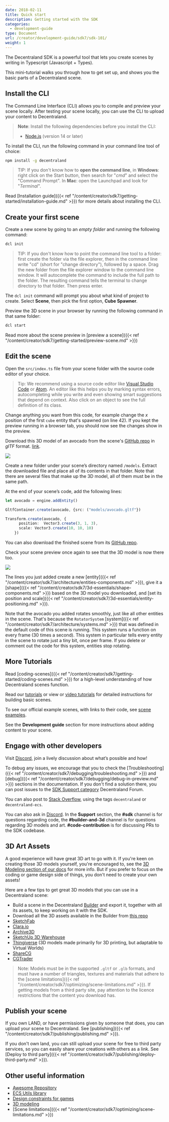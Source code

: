 ```yaml
---
date: 2018-02-11
title: Quick start
description: Getting started with the SDK
categories:
  - development-guide
type: Document
url: /creator/development-guide/sdk7/sdk-101/
weight: 1
---
```


The Decentraland SDK is a powerful tool that lets you create scenes by writing in Typescript (Javascript + Types).

This mini-tutorial walks you through how to get set up, and shows you the basic parts of a Decentraland scene.

## Install the CLI

The Command Line Interface (CLI) allows you to compile and preview your scene locally. After testing your scene locally, you can use the CLI to upload your content to Decentraland.

> **Note**: Install the following dependencies before you install the CLI:
>
> - [Node.js](https://nodejs.org/) (version 14 or later)

To install the CLI, run the following command in your command line tool of choice:

```bash
npm install -g decentraland
```

> TIP: If you don't know how to **open the command line**, in **Windows**: right click on the Start button, then search for "_cmd_" and select the "Command Prompt". In **Mac**: open the Launchpad and look for "_Terminal_".

Read [Installation guide]({{< ref "/content/creator/sdk7/getting-started/installation-guide.md" >}}) for more details about installing the CLI.

## Create your first scene

Create a new scene by going to an _empty folder_ and running the following command:

```bash
dcl init
```

> TIP: If you don't know how to point the command line tool to a folder: first create the folder via the file explorer, then in the command line write "cd" (short for "change directory"), followed by a space. Drag the new folder from the file explorer window to the command line window. It will autocomplete the command to include the full path to the folder. The resulting command tells the terminal to change directory to that folder. Then press enter.

The `dcl init` command will prompt you about what kind of project to create. Select **Scene**, then pick the first option, **Cube Spawner**.

Preview the 3D scene in your browser by running the following command in that same folder:

```bash
dcl start
```

Read more about the scene preview in [preview a scene]({{< ref "/content/creator/sdk7/getting-started/preview-scene.md" >}})

## Edit the scene

Open the `src/index.ts` file from your scene folder with the source code editor of your choice.

> Tip: We recommend using a source code editor like [Visual Studio Code](https://code.visualstudio.com/) or [Atom](https://atom.io/). An editor like this helps you by marking syntax errors, autocompleting while you write and even showing smart suggestions that depend on context. Also click on an object to see the full definition of its class.

Change anything you want from this code, for example change the _x_ position of the first `cube` entity that's spawned (on line 42). If you kept the preview running in a browser tab, you should now see the changes show in the preview.

Download this 3D model of an avocado from the scene's [GitHub repo](https://github.com/decentraland-scenes/avocado) in _glTF_ format. [link](https://github.com/decentraland-scenes/avocado/raw/main/Avocado.zip).

![](/images/media/avocado.jpg)

Create a new folder under your scene’s directory named `/models`. Extract the downloaded file and place all of its contents in that folder. Note that there are several files that make up the 3D model, all of them must be in the same path.

At the end of your scene’s code, add the following lines:

```ts
let avocado = engine.addEntity()

GltfContainer.create(avocado, {src: ("models/avocado.gltf"})

Transform.create(avocado, {
	  position:  Vector3.create(3, 1, 3),
	  scale: Vector3.create(10, 10, 10)
	})
```

You can also download the finished scene from its [GitHub repo](https://github.com/decentraland-scenes/avocado).

Check your scene preview once again to see that the 3D model is now there too.

![](/images/media/avocado.jpg)

The lines you just added create a new [entity]({{< ref "/content/creator/sdk7/architecture/entities-components.md" >}}), give it a [shape]({{< ref "/content/creator/sdk7/3d-essentials/shape-components.md" >}}) based on the 3D model you downloaded, and [set its position and scale]({{< ref "/content/creator/sdk7/3d-essentials/entity-positioning.md" >}}).

Note that the avocado you added rotates smoothly, just like all other entities in the scene. That's because the `RotatorSystem` [system]({{< ref "/content/creator/sdk7/architecture/systems.md" >}}) that was defined in the default code of this scene is running. This system runs a function on every frame (30 times a second). This system in particular tells every entity in the scene to rotate just a tiny bit, once per frame. If you delete or comment out the code for this system, entities stop rotating.

<!--
## The Utils library

The Decentraland ESC Utils library includes a number of helper functions and specialized components that make it easier to carry out a lot of common use cases.

To use any of the helpers provided by the Utils library:

1. Install it as an npm package. Run this command on the command line, from your scene's project folder:

   ```
   npm install @dcl/ecs-scene-utils -B
   ```

2. Run the following for the scene to build the necessary files inside the library's folder:

   ```
   dcl start
   ```

3. Add this line at the start of your `index.ts` file:

   ```ts
   import * as utils from "@dcl/ecs-scene-utils"
   ```

4. In your TypeScript file, write `utils.` and let the suggestions of your IDE show the available helpers. You'll see there are a number of functions you can run and of components that can be added to entities.

5. Add the following component from the `utils` library to your avocado entity to make it slowly grow. The provided arguments make it grow from a scale of 1 to a scale of 5 over a period of 10 seconds:

	```ts
	avocado.addComponent(new utils.ScaleTransformComponent(
		new Vector3(1,1,1), 
		new Vector3(5, 5, 5), 
		10
	))
	```
	The `ScaleTransformComponent` requires the following parameters:

	 * `start`: Starting scale.
     * `end`: Ending scale.
     * `duration`: Duration (in seconds) of start to end scaling.

	 > TIP: Your code editor will hint this information to you once you typed `new utils.ScaleTransformComponent(`.

6. Notice that the `ScaleTransformComponent` component also takes two other optional more advanced parameters that you can play around with:

	* `onFinishCallback`: A function that is called when the transition ends.
    * `interpolationType`: Type of interpolation to be used.

	```ts
	avocado.addComponent(new utils.ScaleTransformComponent(
		new Vector3(1,1,1), 
		new Vector3(5, 5, 5), 
		4,
		()=>{ console.log("FINISHED") },
		utils.InterpolationType.EASEOUTELASTIC
	))
	```
	In the fourth parameter, a very simple function prints the text "FINISHED" to the browser console once the transition is over. 
	
	> TIP: To read the message that is printed to the console, in Chrome go to **View > Developer > Javascript console**.

	The final parameter tells the component to perform the transition using an ease-out elastic interpolation, which results in a speed curve that goes from fast to slow and ends with a bouncy effect.

To learn more about the ECS Utils library, read its full documentation [here](https://github.com/decentraland/decentraland-ecs-utils).

-->

## More Tutorials

Read [coding-scenes]({{< ref "/content/creator/sdk7/getting-started/coding-scenes.md" >}}) for a high-level understanding of how Decentraland scenes function.

Read our [tutorials](https://github.com/decentraland-scenes/Awesome-Repository#Tutorials) or view or [video tutorials](https://www.youtube.com/playlist?list=PLAcRraQmr_GPi-8qgv17ewdGl50OHuOhH) for detailed instructions for building basic scenes.

To see our official example scenes, with links to their code, see [scene examples](https://github.com/decentraland-scenes/Awesome-Repository#Examples).

See the **Development guide** section for more instructions about adding content to your scene.


## Engage with other developers

Visit [Discord](https://dcl.gg/discord), join a lively discussion about what’s possible and how!

To debug any issues, we encourage that you to check the [Troubleshooting]({{< ref "/content/creator/sdk7/debugging/troubleshooting.md" >}}) and [debug]({{< ref "/content/creator/sdk7/debugging/debug-in-preview.md" >}}) sections in the documentation. If you don't find a solution there, you can post issues to the [SDK Support category](https://forum.decentraland.org/c/support-sdk/11) Decentraland Forum.

You can also post to [Stack Overflow](https://stackoverflow.com/questions/ask?tags=+[decentraland-ecs]), using the tags `decentraland` or `decentraland-ecs`.

You can also ask in [Discord](https://dcl.gg/discord). In the **Support** section, the **#sdk** channel is for questions regarding code, the **#builder-and-3d** channel is for questions regarding 3D models and art. **#code-contribution** is for discussing PRs to the SDK codebase.

## 3D Art Assets

A good experience will have great 3D art to go with it. If you're keen on creating those 3D models yourself, you're encouraged to, see the [3D Modeling section of our docs](/creator/3d-modeling/3d-models) for more info. But if you prefer to focus on the coding or game design side of things, you don't need to create your own assets!

Here are a few tips to get great 3D models that you can use in a Decentraland scene:

- Build a scene in the Decentraland [Builder](https://builder.decentraland.org) and export it, together with all its assets, to keep working on it with the SDK.
- Download all the 3D assets available in the Builder from [this repo](https://github.com/decentraland/builder-assets/tree/master/assets)
- [SketchFab](https://sketchfab.com/)
- [Clara.io](https://clara.io/)
- [Archive3D](https://archive3d.net/)
- [SketchUp 3D Warehouse](https://3dwarehouse.sketchup.com/)
- [Thingiverse](https://www.thingiverse.com/) (3D models made primarily for 3D printing, but adaptable to Virtual Worlds)
- [ShareCG](https://www.sharecg.com/)
- [CGTrader](https://CGTrader.com)

> Note: Models must be in the supported `.gltf` or `.glb` formats, and must have a number of triangles, textures and materials that adhere to the [scene limitations]({{< ref "/content/creator/sdk7/optimizing/scene-limitations.md" >}}). If getting models from a third party site, pay attention to the licence restrictions that the content you download has.


## Publish your scene

If you own LAND, or have permissions given by someone that does, you can upload your scene to Decentraland. See [publishing]({{< ref "/content/creator/sdk7/publishing/publishing.md" >}}).

If you don't own land, you can still upload your scene for free to third party services, so you can easily share your creations with others as a link. See [Deploy to third party]({{< ref "/content/creator/sdk7/publishing/deploy-third-party.md" >}}).

## Other useful information

- [Awesome Repository](https://github.com/decentraland-scenes/Awesome-Repository)
- [ECS Utils library](https://github.com/decentraland/decentraland-ecs-utils)
- [Design constraints for games](/creator/design-experience/design-games)
- [3D modeling](/creator/3d-modeling/3d-models)
- [Scene limitations]({{< ref "/content/creator/sdk7/optimizing/scene-limitations.md" >}})
